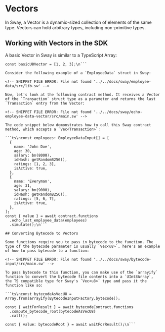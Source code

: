 # Vectors

In Sway, a Vector is a dynamic-sized collection of elements of the same type. Vectors can hold arbitrary types, including non-primitive types.

## Working with Vectors in the SDK

A basic Vector in Sway is similar to a TypeScript Array:

```ts\n// Sway Vec<u8>
const basicU8Vector = [1, 2, 3];\n```

Consider the following example of a `EmployeeData` struct in Sway:

<!-- SNIPPET FILE ERROR: File not found '../../docs/sway/employee-data/src/lib.sw' -->

Now, let's look at the following contract method. It receives a Vector of the `Transaction` struct type as a parameter and returns the last `Transaction` entry from the Vector:

<!-- SNIPPET FILE ERROR: File not found '../../docs/sway/echo-employee-data-vector/src/main.sw' -->

The code snippet below demonstrates how to call this Sway contract method, which accepts a `Vec<Transaction>`:

```ts\nconst employees: EmployeeDataInput[] = [
  {
    name: 'John Doe',
    age: 30,
    salary: bn(8000),
    idHash: getRandomB256(),
    ratings: [1, 2, 3],
    isActive: true,
  },
  {
    name: 'Everyman',
    age: 31,
    salary: bn(9000),
    idHash: getRandomB256(),
    ratings: [5, 6, 7],
    isActive: true,
  },
];
const { value } = await contract.functions
  .echo_last_employee_data(employees)
  .simulate();\n```

## Converting Bytecode to Vectors

Some functions require you to pass in bytecode to the function. The type of the bytecode parameter is usually `Vec<u8>`, here's an example of how to pass bytecode to a function:

<!-- SNIPPET FILE ERROR: File not found '../../docs/sway/bytecode-input/src/main.sw' -->

To pass bytecode to this function, you can make use of the `arrayify` function to convert the bytecode file contents into a `UInt8Array`, the TS compatible type for Sway's `Vec<u8>` type and pass it the function like so:

```ts\nconst bytecodeAsVecU8 = Array.from(arrayify(BytecodeInputFactory.bytecode));

const { waitForResult } = await bytecodeContract.functions
  .compute_bytecode_root(bytecodeAsVecU8)
  .call();

const { value: bytecodeRoot } = await waitForResult();\n```

